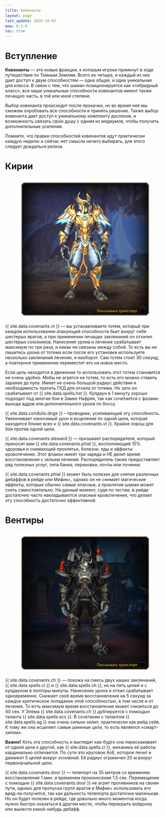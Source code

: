 ```yaml
---
title: Ковенанты
layout: page
last_update: 2020-10-03 
wow: 8.3.0
toc: true
---
```


# Вступление

**Ковенанты** — это новые фракции, к которым игроки примкнут в ходе путешествия по Темным Землям. Всего их четыре, и каждый из них дает доступ к двум способностям — одна общая, и одна уникальная для класса. В связи с тем, что шаман позиционируется как «гибридный класс», все наши уникальные способности ковенантов имеют также лечащую часть, в той или иной степени.

Выбор ковенанта происходит после прокачки, но во время неё мы сможем опробовать все способности и принять решение. Также выбор ковенанта дает доступ к уникальному комплекту доспехов, и возможность связать свою душу с одним из медиумов, чтобы получить дополнительные усиления.

Помните, что правки способностей ковенантов идут практически каждую неделю и сейчас нет смысла ничего выбирать, для этого следует дождаться релиза. 

# Кирии

<p align="center" width="100%">
    <img src="/assets/img/kyrian_idle1.png"> 
</p>

{{ site.data.covenants.vt }} — вы устанавливаете тотем, который при каждом использовании атакующей способности бьет вокруг себя шестерых врагов, а при применении лечащих заклинаний он отхилит шестерых союзников. Нанесение урона и лечение срабатывает максимум по три раза, и никак не связаны между собой. То есть вы не лишитесь урона от тотема если после его установки используете несколько заклинаний лечения, и наоборот. Сам тотем стоит 30 секунд, а повторное применение переместит его на новое место.

Если цель находится в движении то использовать этот тотем становится не очень удобно. Мобы не агрятся на тотем, то есть его можно ставить заранее до пула. Имеет не очень большой радиус действия и необходимость тратить ГКД для отхила от тотема. Но зато он срабатывает от {{ site.data.spells.hst }}. Кулдаун в 1 минуту хорошо подходит под многие бои в Замке Нафрия, так как сочетается с фазами выхода аддов или дополнительного урона по боссу.

{{ site.data.conduits.dirge }} – проводник, усиливающий эту способность. Увеличивает наносимый урон и исцеление по одной цели, которая находится ближе всех к {{ site.data.covenants.vt }}. Крайне хорош для боя против одной цели.

{{ site.data.covenants.steward }} — призывает распорядителя, который приносит вам {{ site.data.covenants.phial }}, восполняющий 15% здоровья и снимающий проклятья, болезни, яды и эффекты кровотечения. Этот флакон имеет три заряда и НЕ делит время восстановления с зельем лечения. Распорядитель также предоставляет ряд полезных услуг, типа банка, перековки, почты или починки.

{{ site.data.covenants.phial }} может быть полезен для снятия различных дебаффов в рейде или Мифик+, однако он не снимает магические эффекты, которые обычно самые опасные, а проклятия шаман может снять самостоятельно. На данный момент, судя по тестам, в рейде достаточно часто накладываются опасные кровотечения, что делает эту способность достаточно эффективной.

# Вентиры

<p align="center" width="100%">
    <img src="/assets/img/venthyr_idle1.png"> 
</p>

{{ site.data.covenants.ch }} —  похожа на смесь двух наших заклинаний, {{ site.data.spells.cl }} и {{ site.data.spells.ch }}, но на пять целей и с кулдауном в полторы минуты. Нанесение урона и отхил срабатывает одновременно. Снижает своё время восстановления на 5 секунд за каждое критическое попадание этой способностью, в том числе и от лечения. То есть максимум время восстановления может снизиться до 40 сек. У Элема {{ site.data.covenants.ch }} дублируется с помощью таланта {{ site.data.spells.ecs }}. В сочетании с талантом {{ site.data.spells.ag }} она очень сильно хилит, практически как рейд сейв. К тому же она исцеляет самые раненые цели, то есть является «смарт-хилом».

**Важно!** Хоть эта способность и выглядит как-будто она перескакивает от одной цели к другой, как {{ site.data.spells.cl }}, механика её работы кардинально отличается. По  сути это круговое АоЕ, которое лечит и дамажит 5 целей вокруг основной. Её радиус ограничен 20 м вокруг первоначальной цели. 

{{ site.data.covenants.door }} — телепорт на 35 метров со временем восстановления 1 мин. и временем произнесения 1.5 сек. Перемещение с помощью {{ site.data.covenants.door }} не агрит противников на своем пути, однако для пропуска групп врагов в Мифик+ использовать его вряд-ли получится, так как дальность телепорта достаточно маленькая. Но он будет полезен в рейде, где довольно много моментов когда нужно быстро оказаться в другом месте, чтобы перекрыть войдзону или вынести какой-нибудь дебафф.




